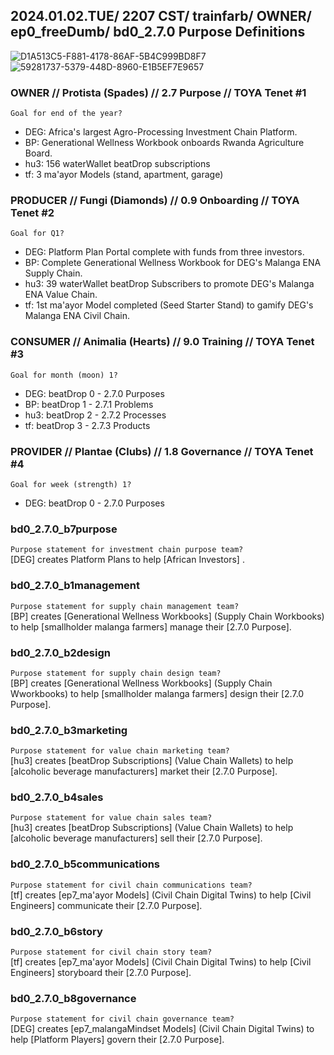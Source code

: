 ## 2024.01.02.TUE/ 2207 CST/ trainfarb/ OWNER/ ep0_freeDumb/ bd0_2.7.0 Purpose Definitions

![D1A513C5-F881-4178-86AF-5B4C999BD8F7](https://github.com/ourStoryNetwork/p3cosystem-master-plan/assets/8133349/1451d096-3a25-47b2-b89d-b4ed25942bbb)
![59281737-5379-448D-8960-E1B5EF7E9657](https://github.com/ourStoryNetwork/p3cosystem-master-plan/assets/8133349/1e8f4d2d-0df8-4a02-97ac-12992dee9e7d)

### OWNER // Protista (Spades) // 2.7 Purpose // TOYA Tenet #1
`Goal for end of the year?`
- DEG: Africa's largest Agro-Processing Investment Chain Platform.
- BP: Generational Wellness Workbook onboards Rwanda Agriculture Board.
- hu3: 156 waterWallet beatDrop subscriptions
- tf: 3 ma'ayor Models (stand, apartment, garage)

### PRODUCER // Fungi (Diamonds) // 0.9 Onboarding // TOYA Tenet #2
`Goal for Q1?` 
- DEG: Platform Plan Portal complete with funds from three investors.
- BP: Complete Generational Wellness Workbook for DEG's Malanga ENA Supply Chain.
- hu3: 39 waterWallet beatDrop Subscribers to promote DEG's Malanga ENA Value Chain.
- tf: 1st ma'ayor Model completed (Seed Starter Stand) to gamify DEG's Malanga ENA Civil Chain.

### CONSUMER // Animalia (Hearts) // 9.0 Training // TOYA Tenet #3
`Goal for month (moon) 1?`
- DEG: beatDrop 0 - 2.7.0 Purposes
- BP: beatDrop 1 - 2.7.1 Problems
- hu3: beatDrop 2 - 2.7.2 Processes
- tf: beatDrop 3 - 2.7.3 Products

### PROVIDER // Plantae (Clubs) // 1.8 Governance // TOYA Tenet #4
`Goal for week (strength) 1?`
- DEG: beatDrop 0 - 2.7.0 Purposes

### bd0_2.7.0_b7purpose
`Purpose statement for investment chain purpose team?`  
[DEG] creates Platform Plans to help [African Investors] .

### bd0_2.7.0_b1management
`Purpose statement for supply chain management team?`  
[BP] creates [Generational Wellness Workbooks] (Supply Chain Workbooks) to help [smallholder malanga farmers] manage their [2.7.0 Purpose].

### bd0_2.7.0_b2design
`Purpose statement for supply chain design team?`  
[BP] creates [Generational Wellness Workbooks] (Supply Chain Wworkbooks) to help [smallholder malanga farmers] design their [2.7.0 Purpose].

### bd0_2.7.0_b3marketing
`Purpose statement for value chain marketing team?`  
[hu3] creates [beatDrop Subscriptions] (Value Chain Wallets) to help [alcoholic beverage manufacturers] market their [2.7.0 Purpose].

### bd0_2.7.0_b4sales
`Purpose statement for value chain sales team?`  
[hu3] creates [beatDrop Subscriptions] (Value Chain Wallets) to help [alcoholic beverage manufacturers] sell their [2.7.0 Purpose].

### bd0_2.7.0_b5communications
`Purpose statement for civil chain communications team?`  
[tf] creates [ep7_ma'ayor Models] (Civil Chain Digital Twins) to help [Civil Engineers] communicate their [2.7.0 Purpose].

### bd0_2.7.0_b6story
`Purpose statement for civil chain story team?`  
[tf] creates [ep7_ma'ayor Models] (Civil Chain Digital Twins) to help [Civil Engineers] storyboard their [2.7.0 Purpose].

### bd0_2.7.0_b8governance
`Purpose statement for civil chain governance team?`  
[DEG] creates [ep7_malangaMindset Models] (Civil Chain Digital Twins) to help [Platform Players] govern their [2.7.0 Purpose].
